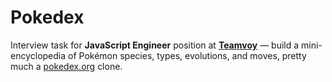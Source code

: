 # Pokedex
Interview task for **JavaScript Engineer** position at [**Teamvoy**](http://teamvoy.com/) — build a mini-encyclopedia of Pokémon species, types, evolutions, and moves, pretty much a [pokedex.org](https://www.pokedex.org/) clone.
